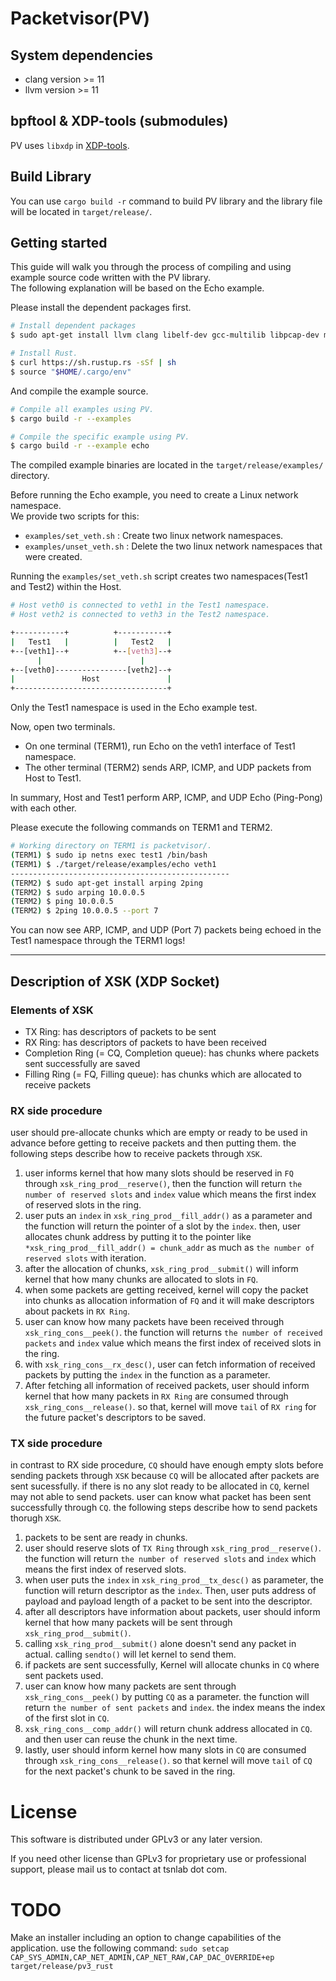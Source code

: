 # Packetvisor(PV)

## System dependencies
- clang version >= 11
- llvm version >= 11

## bpftool & XDP-tools (submodules)
PV uses `libxdp` in [XDP-tools][].

[XDP-tools]: https://github.com/xdp-project/xdp-tools

## Build Library
You can use `cargo build -r` command to build PV library and the library file will be located in `target/release/`.

## Getting started
This guide will walk you through the process of compiling and using example source code written with the PV library. \
The following explanation will be based on the Echo example.

Please install the dependent packages first.
```Bash
# Install dependent packages
$ sudo apt-get install llvm clang libelf-dev gcc-multilib libpcap-dev m4 make curl

# Install Rust.
$ curl https://sh.rustup.rs -sSf | sh
$ source "$HOME/.cargo/env"
```

And compile the example source.
```Bash
# Compile all examples using PV.
$ cargo build -r --examples

# Compile the specific example using PV.
$ cargo build -r --example echo
```
The compiled example binaries are located in the `target/release/examples/` directory.

Before running the Echo example, you need to create a Linux network namespace. <br/>
We provide two scripts for this:
- `examples/set_veth.sh` : Create two linux network namespaces.
- `examples/unset_veth.sh` : Delete the two linux network namespaces that were created.

Running the `examples/set_veth.sh` script creates two namespaces(Test1 and Test2) within the Host.
```Bash
# Host veth0 is connected to veth1 in the Test1 namespace.
# Host veth2 is connected to veth3 in the Test2 namespace.

+-----------+          +-----------+
|   Test1   |          |   Test2   |
+--[veth1]--+          +--[veth3]--+
      |                      |
+--[veth0]----------------[veth2]--+
|               Host               |
+----------------------------------+
```
Only the Test1 namespace is used in the Echo example test.

Now, open two terminals.
- On one terminal (TERM1), run Echo on the veth1 interface of Test1 namespace.
- The other terminal (TERM2) sends ARP, ICMP, and UDP packets from Host to Test1.

In summary, Host and Test1 perform ARP, ICMP, and UDP Echo (Ping-Pong) with each other.

Please execute the following commands on TERM1 and TERM2.
```bash
# Working directory on TERM1 is packetvisor/.
(TERM1) $ sudo ip netns exec test1 /bin/bash
(TERM1) $ ./target/release/examples/echo veth1
-------------------------------------------------
(TERM2) $ sudo apt-get install arping 2ping
(TERM2) $ sudo arping 10.0.0.5
(TERM2) $ ping 10.0.0.5
(TERM2) $ 2ping 10.0.0.5 --port 7
```
You can now see ARP, ICMP, and UDP (Port 7) packets being echoed in the Test1 namespace through the TERM1 logs!

---
## Description of XSK (XDP Socket)

### Elements of XSK
- TX Ring: has descriptors of packets to be sent
- RX Ring: has descriptors of packets to have been received
- Completion Ring (= CQ, Completion queue): has chunks where packets sent successfully are saved
- Filling Ring (= FQ, Filling queue): has chunks which are allocated to receive packets

### RX side procedure
user should pre-allocate chunks which are empty or ready to be used in advance before getting to receive packets and then putting them. the following steps describe how to receive packets through `XSK`.

1. user informs kernel that how many slots should be reserved in `FQ` through `xsk_ring_prod__reserve()`, then the function will return `the number of reserved slots` and `index` value which means the first index of reserved slots in the ring.
2. user puts an `index` in `xsk_ring_prod__fill_addr()` as a parameter and the function will return the pointer of a slot by the `index`. then, user allocates chunk address by putting it to the pointer like `*xsk_ring_prod__fill_addr() = chunk_addr` as much as `the number of reserved slots` with iteration.
3. after the allocation of chunks, `xsk_ring_prod__submit()` will inform kernel that how many chunks are allocated to slots in `FQ`.
4. when some packets are getting received, kernel will copy the packet into chunks as allocation information of `FQ` and it will make descriptors about packets in `RX Ring`.
5. user can know how many packets have been received through `xsk_ring_cons__peek()`. the function will returns `the number of received packets` and `index` value which means the first index of received slots in the ring.
6. with `xsk_ring_cons__rx_desc()`, user can fetch information of received packets by putting the `index` in the function as a parameter.
7. After fetching all information of received packets, user should inform kernel that how many packets in `RX Ring` are consumed through `xsk_ring_cons__release()`. so that, kernel will move `tail` of `RX ring` for the future packet's descriptors to be saved.

### TX side procedure
in contrast to RX side procedure, `CQ` should have enough empty slots before sending packets through `XSK` because `CQ` will be allocated after packets are sent sucessfully. if there is no any slot ready to be allocated in `CQ`, kernel may not able to send packets. user can know what packet has been sent successfully through `CQ`. the following steps describe how to send packets thorugh `XSK`.

1. packets to be sent are ready in chunks.
2. user should reserve slots of `TX Ring` through `xsk_ring_prod__reserve()`. the function will return `the number of reserved slots` and `index` which means the first index of reserved slots.
3. when user puts the `index` in `xsk_ring_prod__tx_desc()` as parameter, the function will return descriptor as the `index`. Then, user puts address of payload and payload length of a packet to be sent into the descriptor.
4. after all descriptors have information about packets, user should inform kernel that how many packets will be sent through `xsk_ring_prod__submit()`.
5. calling `xsk_ring_prod__submit()` alone doesn't send any packet in actual. calling `sendto()` will let kernel to send them.
6. if packets are sent successfully, Kernel will allocate chunks in `CQ` where sent packets used.
7. user can know how many packets are sent through `xsk_ring_cons__peek()` by putting `CQ` as a parameter. the function will return `the number of sent packets` and `index`. the index means the index of the first slot in `CQ`.
8. `xsk_ring_cons__comp_addr()` will return chunk address allocated in `CQ`. and then user can reuse the chunk in the next time.
9. lastly, user should inform kernel how many slots in `CQ` are consumed through `xsk_ring_cons__release()`. so that kernel will move `tail` of `CQ` for the next packet's chunk to be saved in the ring.

# License
This software is distributed under GPLv3 or any later version.

If you need other license than GPLv3 for proprietary use or professional support, please mail us to contact at tsnlab dot com.

# TODO
Make an installer including an option to change capabilities of the application.
use the following command: `sudo setcap CAP_SYS_ADMIN,CAP_NET_ADMIN,CAP_NET_RAW,CAP_DAC_OVERRIDE+ep target/release/pv3_rust`
